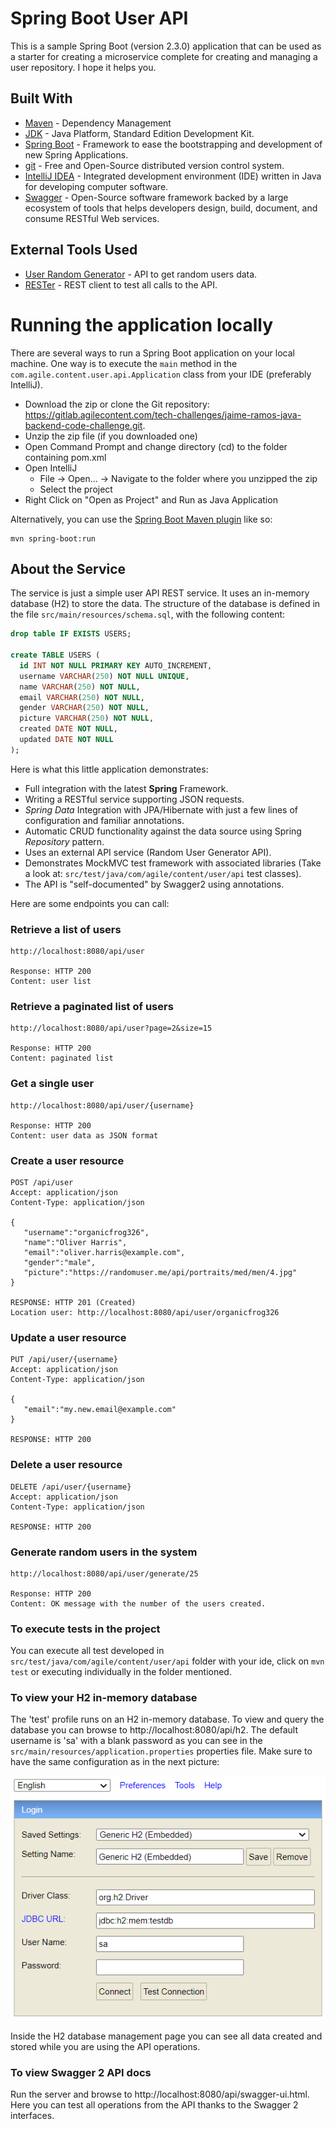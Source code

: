 # Spring Boot User API

This is a sample Spring Boot (version 2.3.0) application that can be used as a starter for creating a microservice complete for creating and managing a user repository. I hope it helps you.

## Built With

* 	[Maven](https://maven.apache.org/) - Dependency Management
* 	[JDK](https://www.oracle.com/java/technologies/javase/javase-jdk8-downloads.html) - Java Platform, Standard Edition Development Kit.
* 	[Spring Boot](https://spring.io/projects/spring-boot) - Framework to ease the bootstrapping and development of new Spring Applications.
* 	[git](https://git-scm.com/) - Free and Open-Source distributed version control system.
* 	[IntelliJ IDEA](https://www.jetbrains.com/idea/) - Integrated development environment (IDE) written in Java for developing computer software.
* 	[Swagger](https://swagger.io/) - Open-Source software framework backed by a large ecosystem of tools that helps developers design, build, document, and consume RESTful Web services.

## External Tools Used

*   [User Random Generator](https://randomuser.me) - API to get random users data.
*   [RESTer](https://github.com/frigus02/RESTer) - REST client to test all calls to the API.

# Running the application locally

There are several ways to run a Spring Boot application on your local machine. One way is to execute the `main` method in the `com.agile.content.user.api.Application` class from your IDE (preferably IntelliJ).

- Download the zip or clone the Git repository: https://gitlab.agilecontent.com/tech-challenges/jaime-ramos-java-backend-code-challenge.git.
- Unzip the zip file (if you downloaded one)
- Open Command Prompt and change directory (cd) to the folder containing pom.xml
- Open IntelliJ 
   - File -> Open... -> Navigate to the folder where you unzipped the zip
   - Select the project
- Right Click on "Open as Project" and Run as Java Application

Alternatively, you can use the [Spring Boot Maven plugin](https://docs.spring.io/spring-boot/docs/current/reference/html/build-tool-plugins-maven-plugin.html) like so:

```shell
mvn spring-boot:run
```

## About the Service

The service is just a simple user API REST service. It uses an in-memory database (H2) to store the data. The structure of the database is defined in the file ```src/main/resources/schema.sql```, with the following content:

```sql
drop table IF EXISTS USERS;

create TABLE USERS (
  id INT NOT NULL PRIMARY KEY AUTO_INCREMENT,
  username VARCHAR(250) NOT NULL UNIQUE,
  name VARCHAR(250) NOT NULL,
  email VARCHAR(250) NOT NULL,
  gender VARCHAR(250) NOT NULL,
  picture VARCHAR(250) NOT NULL,
  created DATE NOT NULL,
  updated DATE NOT NULL
);
```

Here is what this little application demonstrates: 

* Full integration with the latest **Spring** Framework.
* Writing a RESTful service supporting JSON requests.
* *Spring Data* Integration with JPA/Hibernate with just a few lines of configuration and familiar annotations. 
* Automatic CRUD functionality against the data source using Spring *Repository* pattern.
* Uses an external API service (Random User Generator API).
* Demonstrates MockMVC test framework with associated libraries (Take a look at: ```src/test/java/com/agile/content/user/api``` test classes).
* The API is "self-documented" by Swagger2 using annotations.

Here are some endpoints you can call:

### Retrieve a list of users

```
http://localhost:8080/api/user

Response: HTTP 200
Content: user list 
```

### Retrieve a paginated list of users

```
http://localhost:8080/api/user?page=2&size=15

Response: HTTP 200
Content: paginated list 
```

### Get a single user

```
http://localhost:8080/api/user/{username}

Response: HTTP 200
Content: user data as JSON format
```

### Create a user resource

```
POST /api/user
Accept: application/json
Content-Type: application/json

{
   "username":"organicfrog326",
   "name":"Oliver Harris",
   "email":"oliver.harris@example.com",
   "gender":"male",
   "picture":"https://randomuser.me/api/portraits/med/men/4.jpg"
}

RESPONSE: HTTP 201 (Created)
Location user: http://localhost:8080/api/user/organicfrog326
```

### Update a user resource

```
PUT /api/user/{username}
Accept: application/json
Content-Type: application/json

{
   "email":"my.new.email@example.com"
}

RESPONSE: HTTP 200
```

### Delete a user resource

```
DELETE /api/user/{username}
Accept: application/json
Content-Type: application/json

RESPONSE: HTTP 200
```

### Generate random users in the system

```
http://localhost:8080/api/user/generate/25

Response: HTTP 200
Content: OK message with the number of the users created. 
```

### To execute tests in the project

You can execute all test developed in ```src/test/java/com/agile/content/user/api``` folder with your ide, click on ```mvn test``` or executing individually in the folder mentioned. 

### To view your H2 in-memory database

The 'test' profile runs on an H2 in-memory database. To view and query the database you can browse to http://localhost:8080/api/h2. The default username is 'sa' with a blank password as you can see in the ```src/main/resources/application.properties``` properties file. Make sure to have the same configuration as in the next picture:

![H2 database login page](src/main/resources/h2_database_login.PNG)

Inside the H2 database management page you can see all data created and stored while you are using the API operations.

### To view Swagger 2 API docs

Run the server and browse to http://localhost:8080/api/swagger-ui.html. Here you can test all operations from the API thanks to the Swagger 2 interfaces. 